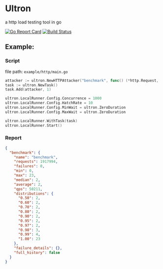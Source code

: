 # Ultron
a http load testing tool in go

[![Go Report Card](https://goreportcard.com/badge/github.com/jacexh/ultron)](https://goreportcard.com/report/github.com/jacexh/ultron)
[![Build Status](https://travis-ci.org/jacexh/ultron.svg?branch=master)](https://travis-ci.org/jacexh/ultron)

## Example:

### **Script**

file path: `example/http/main.go`

```go
attacker := ultron.NewHTTPAttacker("benchmark", func() (*http.Request, error) { return http.NewRequest(http.MethodGet, "http://127.0.0.1/", nil) })
task := ultron.NewTask()
task.Add(attacker, 1)

ultron.LocalRunner.Config.Concurrence = 1000
ultron.LocalRunner.Config.HatchRate = 10
ultron.LocalRunner.Config.MinWait = ultron.ZeroDuration
ultron.LocalRunner.Config.MaxWait = ultron.ZeroDuration

ultron.LocalRunner.WithTask(task)
ultron.LocalRunner.Start()
```

### Report

```json
{
  "benchmark": {
    "name": "benchmark",
    "requests": 1917994,
    "failures": 0,
    "min": 0,
    "max": 23,
    "median": 2,
    "average": 2,
    "qps": 50211,
    "distributions": {
      "0.50": 2,
      "0.60": 2,
      "0.70": 2,
      "0.80": 2,
      "0.90": 2,
      "0.95": 2,
      "0.97": 2,
      "0.98": 3,
      "0.99": 4,
      "1.00": 23
    },
    "failure_details": {},
    "full_history": false
  }
}
```
